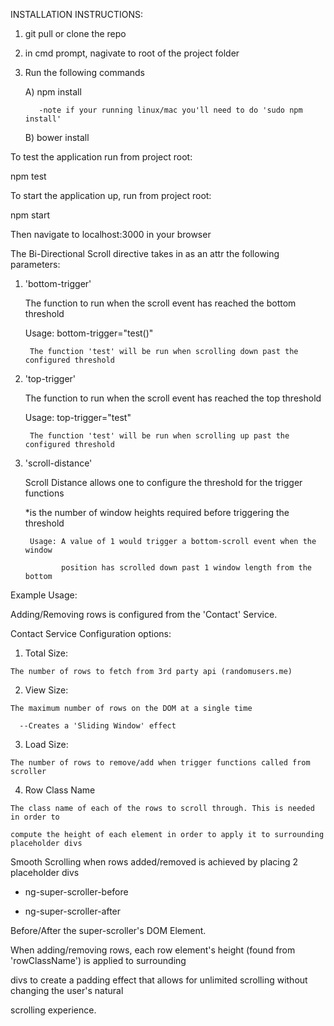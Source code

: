 INSTALLATION INSTRUCTIONS:

1) git pull or clone the repo

2) in cmd prompt, nagivate to root of the project folder

3) Run the following commands

      A) npm install
      
          -note if your running linux/mac you'll need to do 'sudo npm install'
          
      B) bower install
      
To test the application run from project root:

npm test

To start the application up, run from project root:

npm start

  Then navigate to localhost:3000 in your browser
  

The Bi-Directional Scroll directive takes in as an attr the following parameters:

1) 'bottom-trigger'

      The function to run when the scroll event has reached the bottom threshold
      
      Usage: bottom-trigger="test()"
      
        The function 'test' will be run when scrolling down past the configured threshold

2) 'top-trigger'

      The function to run when the scroll event has reached the top threshold
      
      Usage: top-trigger="test"
      
        The function 'test' will be run when scrolling up past the configured threshold

3) 'scroll-distance'

    Scroll Distance allows one to configure the threshold for the trigger functions
    
      *is the number of window heights required before triggering the threshold
    
        Usage: A value of 1 would trigger a bottom-scroll event when the window 
    
               position has scrolled down past 1 window length from the bottom
               
Example Usage: 

<div ng-super-scroller bottom-trigger="test()" top-trigger="test()" scroll-distance="5"></div>


Adding/Removing rows is configured from the 'Contact' Service.

Contact Service Configuration options:

  1. Total Size:

    The number of rows to fetch from 3rd party api (randomusers.me)
    
  2. View Size:

    The maximum number of rows on the DOM at a single time 

      --Creates a 'Sliding Window' effect
  
  3. Load Size:
  
    The number of rows to remove/add when trigger functions called from scroller
    
  4. Row Class Name
  
    The class name of each of the rows to scroll through. This is needed in order to 

    compute the height of each element in order to apply it to surrounding placeholder divs
    
Smooth Scrolling when rows added/removed is achieved by placing 2 placeholder divs 

  - ng-super-scroller-before

  - ng-super-scroller-after

  Before/After the super-scroller's DOM Element.
  

  When adding/removing rows, each row element's height (found from 'rowClassName') is applied to surrounding 
  
  divs to create a padding effect that allows for unlimited scrolling without changing the user's natural 
  
  scrolling experience.
